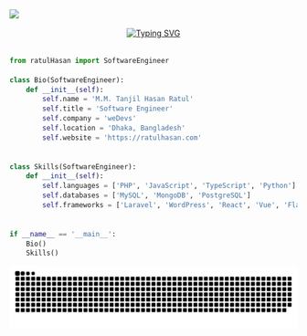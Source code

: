 <!--horizontal divider(gradiant)-->
<img src="https://github.com/RatulHasan/RatulHasan/assets/14246834/49c526be-dc2c-4d6c-befb-47cb1bd1e375">
<p align="center">
  <a href="https://www.ratulhasan.com"><img src="https://readme-typing-svg.demolab.com?font=Aclonica&size=24&duration=2506&pause=50&color=1E8ADFFF&center=true&vCenter=true&multiline=true&repeat=true&random=false&width=650&height=200&lines=Assalamu+O+Alaikum+Warahmatullah+%E2%9D%A4%EF%B8%8F;Full-stack+web+developer+from+Bangladesh.;Learner+and+Happy+to+learn.;What+I+believe+is-;Whatever+it+takes%2C+spread+happiness+%F0%9F%98%8A" alt="Typing SVG" /></a>
</p>

```python

from ratulHasan import SoftwareEngineer

class Bio(SoftwareEngineer):
    def __init__(self):
        self.name = 'M.M. Tanjil Hasan Ratul'
        self.title = 'Software Engineer'
        self.company = 'weDevs'
        self.location = 'Dhaka, Bangladesh'
        self.website = 'https://ratulhasan.com'


class Skills(SoftwareEngineer):
    def __init__(self):
        self.languages = ['PHP', 'JavaScript', 'TypeScript', 'Python']
        self.databases = ['MySQL', 'MongoDB', 'PostgreSQL']
        self.frameworks = ['Laravel', 'WordPress', 'React', 'Vue', 'Flask', 'FastAPI']


if __name__ == '__main__':
    Bio()
    Skills()


```
<div align="center">
  <img  src="https://github.com/RatulHasan/RatulHasan/blob/snake/github-contribution-grid-snake.svg"
       alt="snake" /></a>
</div>
